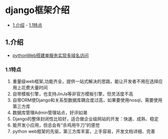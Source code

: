 # django框架介绍

<!-- vim-markdown-toc Marked -->

* [1.介绍](#1.介绍)
        - [1.1特点](#1.1特点)

<!-- vim-markdown-toc -->

## 1.介绍

- [pythonWeb搭建单服务实现多域名访问](https://cloud.tencent.com/developer/article/1476150)

### 1.1特点

1. 重量级web框架,功能齐全，提供一站式解决的思路，能让开发者不用在选择应用上花费大量时间
2. 自带模板引擎，也支持JinJa等非官方模板引擎，但灵活度不高
3. 自带ORM使Django和关系型数据库耦合度过高，如果要使用nosql，需要使用第三方库
4. 数据库管理Admin管理站点，好评如潮
5. Django的整体封闭性比较好，适合做企业级网站的开发：快速、成熟、稳定
6. 能开发小应用，但总会有“杀鸡用牛刀”的感觉
7. python web框架的先驱，第三方库丰富，上手容易，开发文档详细、完善

